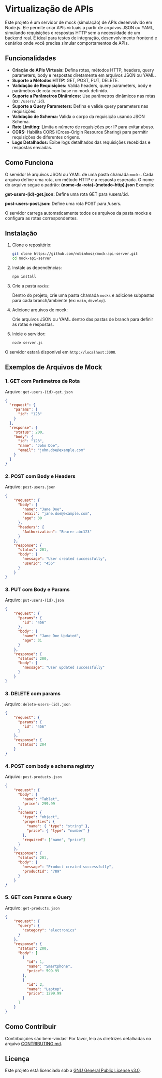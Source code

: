 # Virtualização de APIs

Este projeto é um servidor de mock (simulação) de APIs desenvolvido em Node.js. Ele permite criar APIs virtuais a partir de arquivos JSON ou YAML, simulando requisições e respostas HTTP sem a necessidade de um backend real. É ideal para testes de integração, desenvolvimento frontend e cenários onde você precisa simular comportamentos de APIs.

## Funcionalidades

- **Criação de APIs Virtuais:** Defina rotas, métodos HTTP, headers, query parameters, body e respostas diretamente em arquivos JSON ou YAML.
- **Suporte a Métodos HTTP:** GET, POST, PUT, DELETE.
- **Validação de Requisições:** Valida headers, query parameters, body e parâmetros de rota com base no mock definido.
- **Suporte a Parâmetros Dinâmicos:** Use parâmetros dinâmicos nas rotas (ex: `/users/:id`).
- **Suporte a Query Parameters:** Defina e valide query parameters nas requisições.
- **Validação de Schema:** Valida o corpo da requisição usando JSON Schema.
- **Rate Limiting:** Limita o número de requisições por IP para evitar abuso.
- **CORS:** Habilita CORS (Cross-Origin Resource Sharing) para permitir requisições de diferentes origens.
- **Logs Detalhados:** Exibe logs detalhados das requisições recebidas e respostas enviadas.

## Como Funciona

O servidor lê arquivos JSON ou YAML de uma pasta chamada `mocks`. Cada arquivo define uma rota, um método HTTP e a resposta esperada. O nome do arquivo segue o padrão:
**(nome-da-rota)-(metodo-http).json**
Exemplo:

**get-users-(id)-get.json:** Define uma rota GET para /users/:id.

**post-users-post.json:** Define uma rota POST para /users.

O servidor carrega automaticamente todos os arquivos da pasta mocks e configura as rotas correspondentes.

## Instalação

1. Clone o repositório:

    ```bash
    git clone https://github.com/robinhosz/mock-api-server.git
    cd mock-api-server
    ```

2. Instale as dependências:

    ```bash
    npm install
    ```

3. Crie a pasta `mocks`:
   
   Dentro do projeto, crie uma pasta chamada `mocks` e adicione subpastas para cada branch/ambiente (ex: `main`, `develop`).

4. Adicione arquivos de mock:
   
   Crie arquivos JSON ou YAML dentro das pastas de branch para definir as rotas e respostas.

5. Inicie o servidor:

    ```bash
    node server.js
    ```

O servidor estará disponível em `http://localhost:3000`.

## Exemplos de Arquivos de Mock

### 1. GET com Parâmetros de Rota

Arquivo: `get-users-(id)-get.json`

```json
{
  "request": {
    "params": {
      "id": "123"
    }
  },
  "response": {
    "status": 200,
    "body": {
      "id": "123",
      "name": "John Doe",
      "email": "john.doe@example.com"
    }
  }
}
```

### 2. POST com Body e Headers

Arquivo: `post-users.json`

```json
{
    "request": {
      "body": {
        "name": "Jane Doe",
        "email": "jane.doe@example.com",
        "age": 30
      },
      "headers": {
        "Authorization": "Bearer abc123"
      }
    },
    "response": {
      "status": 201,
      "body": {
        "message": "User created successfully",
        "userId": "456"
      }
    }
}
```

### 3. PUT com Body e Params

Arquivo: `put-users-(id).json`

```json
{
    "request": {
      "params": {
        "id": "456"
      },
      "body": {
        "name": "Jane Doe Updated",
        "age": 31
      }
    },
    "response": {
      "status": 200,
      "body": {
        "message": "User updated successfully"
      }
    }
}
```

### 3. DELETE com params

Arquivo: `delete-users-(id).json`

```json
{
    "request": {
      "params": {
        "id": "456"
      }
    },
    "response": {
      "status": 204
    }
}
```

### 4. POST com body e schema registry

Arquivo: `post-products.json`

```json
{
    "request": {
      "body": {
        "name": "Tablet",
        "price": 299.99
      },
      "schema": {
        "type": "object",
        "properties": {
          "name": { "type": "string" },
          "price": { "type": "number" }
        },
        "required": ["name", "price"]
      }
    },
    "response": {
      "status": 201,
      "body": {
        "message": "Product created successfully",
        "productId": "789"
      }
    }
}
```

### 5. GET com Params e Query

Arquivo: `get-products.json`

```json
{
    "request": {
      "query": {
        "category": "electronics"
      }
    },
    "response": {
      "status": 200,
      "body": [
        {
          "id": 1,
          "name": "Smartphone",
          "price": 599.99
        },
        {
          "id": 2,
          "name": "Laptop",
          "price": 1299.99
        }
      ]
    }
}
```

## Como Contribuir

Contribuições são bem-vindas! Por favor, leia as diretrizes detalhadas no arquivo [CONTRIBUTING.md](https://github.com/robinhosz/mock-api-server/blob/master/CONTRIBUTING.md).

## Licença

Este projeto está licenciado sob a [GNU General Public License v3.0](https://github.com/robinhosz/mock-api-server/blob/master/LICENSE).